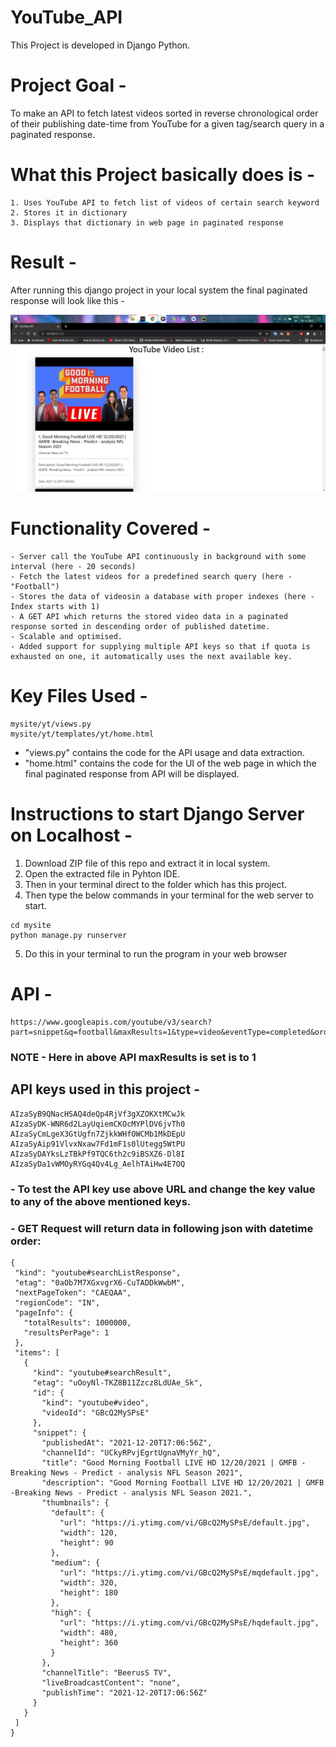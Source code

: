 # YouTube_API
This Project is developed in Django Python.

# Project Goal - 
To make an API to fetch latest videos sorted in reverse chronological order of their publishing date-time from YouTube for a given tag/search query in a paginated response.

# What this Project basically does is - 
```buildoutvfg
1. Uses YouTube API to fetch list of videos of certain search keyword
2. Stores it in dictionary
3. Displays that dictionary in web page in paginated response
```

# Result - 
After running this django project in your local system the final paginated response will look like this - 

![alt text](https://github.com/ShubhamShreshth/YouTube_API/blob/master/final.png?raw=true)

# Functionality Covered -
```buildoutcfg
- Server call the YouTube API continuously in background with some interval (here - 20 seconds)
- Fetch the latest videos for a predefined search query (here - "Football")
- Stores the data of videosin a database with proper indexes (here - Index starts with 1)
- A GET API which returns the stored video data in a paginated response sorted in descending order of published datetime.
- Scalable and optimised.
- Added support for supplying multiple API keys so that if quota is exhausted on one, it automatically uses the next available key.
```

# Key Files Used - 
```buildoutvfg
mysite/yt/views.py
mysite/yt/templates/yt/home.html
```
- "views.py" contains the code for the API usage and data extraction.
- "home.html" contains the code for the UI of the web page in which the final paginated response from API will be displayed.

# Instructions to start Django Server on Localhost - 

1. Download ZIP file of this repo and extract it in local system.
2. Open the extracted file in Pyhton IDE.
3. Then in your terminal direct to the folder which has this project.
4. Then type the below commands in your terminal for the web server to start.
```buildoutcfg
cd mysite
python manage.py runserver
```
5. Do this in your terminal to run the program in your web browser

# API -
```buildoutcfg
https://www.googleapis.com/youtube/v3/search?part=snippet&q=football&maxResults=1&type=video&eventType=completed&order=date&key=AIzaSyB9QNacHSAQ4deQp4RjVf3gXZOKXtMCwJk
```
### NOTE - Here in above API maxResults is set is to 1
## API keys used in this project -
```buildoutcfg
AIzaSyB9QNacHSAQ4deQp4RjVf3gXZOKXtMCwJk
AIzaSyDK-WNR6d2LayUqiemCKOcMYPlDV6jvTh0
AIzaSyCmLgeX3GtUgfn7ZjkkWHfOWCMb1MkDEpU
AIzaSyAip91VlvxNxaw7Fd1mF1s0lUtegg5WtPU
AIzaSyDAYksLzTBkPf9TQC6th2c9iBSXZ6-Dl8I
AIzaSyDa1vWMOyRYGq4Qv4Lg_AelhTAiHw4E7OQ
```
### - To test the API key use above URL and change the key value to any of the above mentioned keys.
### - GET Request will return data in following json with datetime order:
 ```buildoutcfg
{
  "kind": "youtube#searchListResponse",
  "etag": "0aOb7M7XGxvgrX6-CuTADDkWwbM",
  "nextPageToken": "CAEQAA",
  "regionCode": "IN",
  "pageInfo": {
    "totalResults": 1000000,
    "resultsPerPage": 1
  },
  "items": [
    {
      "kind": "youtube#searchResult",
      "etag": "uOoyNl-TKZ8B11Zzcz8LdUAe_Sk",
      "id": {
        "kind": "youtube#video",
        "videoId": "GBcQ2MySPsE"
      },
      "snippet": {
        "publishedAt": "2021-12-20T17:06:56Z",
        "channelId": "UCkyRPvjEgrtUgnaVMyYr_hQ",
        "title": "Good Morning Football LIVE HD 12/20/2021 | GMFB -Breaking News - Predict - analysis NFL Season 2021",
        "description": "Good Morning Football LIVE HD 12/20/2021 | GMFB -Breaking News - Predict - analysis NFL Season 2021.",
        "thumbnails": {
          "default": {
            "url": "https://i.ytimg.com/vi/GBcQ2MySPsE/default.jpg",
            "width": 120,
            "height": 90
          },
          "medium": {
            "url": "https://i.ytimg.com/vi/GBcQ2MySPsE/mqdefault.jpg",
            "width": 320,
            "height": 180
          },
          "high": {
            "url": "https://i.ytimg.com/vi/GBcQ2MySPsE/hqdefault.jpg",
            "width": 480,
            "height": 360
          }
        },
        "channelTitle": "BeerusS TV",
        "liveBroadcastContent": "none",
        "publishTime": "2021-12-20T17:06:56Z"
      }
    }
  ]
}
```
